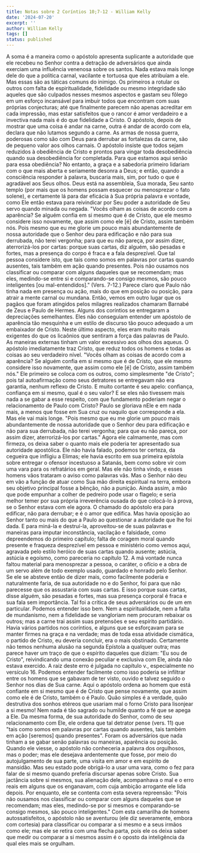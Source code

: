 ```yaml
---
title: Notas sobre 2 Coríntios 10;7-12 - William Kelly
date: '2024-07-20'
excerpt: ''
author: William Kelly
tags: []
status: published
---
```

A soma é a maneira como o apóstolo apresenta suplicante a autoridade que
ele recebeu no Senhor contra a detração de adversários que ainda
exerciam uma influência venenosa sobre os santos. Nada estava mais longe
dele do que a política carnal, vacilante e tortuosa que eles atribuíam a
ele. Mas essas são as táticas comuns do inimigo. Os primeiros a rotular
os outros com falta de espiritualidade, fidelidade ou mesmo integridade
são aqueles que são culpados nesses mesmos aspectos e gastam seu fôlego
em um esforço incansável para imbuir todos que encontram com suas
próprias conjecturas; até que finalmente parecem não apenas acreditar em
cada impressão, mas estar satisfeitos que o rancor é amor verdadeiro e a
invectiva nada mais é do que fidelidade a Cristo. O apóstolo, depois de
mostrar que uma coisa é andar na carne, outra é andar de acordo com ela,
declara que não lutamos segundo a carne. As armas de nossa guerra,
poderosas como são com Deus para derrubar as fortalezas da carne, são de
pequeno valor aos olhos carnais. O apóstolo insiste que todos sejam
reduzidos à obediência de Cristo e prontos para vingar toda
desobediência quando sua desobediência for completada. Para que estamos
aqui senão para essa obediência? No entanto, a graça e a sabedoria
primeiro lidariam com o que mais aberta e seriamente desonra a Deus; e
então, quando a consciência responder à palavra, buscaria mais, sim, por
tudo o que é agradável aos Seus olhos. Deus está na assembleia, Sua
morada, Seu santo templo (por mais que os homens possam esquecer ou
menosprezar o fato solene), e certamente lá para dar eficácia à Sua
própria palavra e vontade, como Ele então estava para reivindicar por
Seu poder a autoridade de Seu servo quando minada ou negada. "Vocês
olham as coisas de acordo com a aparência? Se alguém confia em si mesmo
que é de Cristo, que ele mesmo considere isso novamente, que assim como
ele \[é\] de Cristo, assim também nós. Pois mesmo que eu me glorie um
pouco mais abundantemente de nossa autoridade que o Senhor deu para
edificação e não para sua derrubada, não terei vergonha; para que eu não
pareça, por assim dizer, aterrorizá-los por cartas: porque suas cartas,
diz alguém, são pesadas e fortes, mas a presença do corpo é fraca e a
fala desprezível. Que tal pessoa considere isto, que tais como somos em
palavras por cartas quando ausentes, tais também em ação quando
presentes. Pois não ousamos nos classificar ou comparar com alguns
daqueles que se recomendam; mas eles, medindo-se entre si e
comparando-se consigo mesmos, são pouco inteligentes \[ou
mal-entendidos\]." (Vers. 7-12.) Parece claro que Paulo não tinha nada
em presença ou ação, mais do que em posição ou posição, para atrair a
mente carnal ou mundana. Então, vemos em outro lugar que os pagãos que
foram atingidos pelos milagres realizados chamaram Barnabé de Zeus e
Paulo de Hermes. Alguns dos coríntios se entregaram a depreciações
semelhantes. Eles não conseguiam entender um apóstolo de aparência tão
mesquinha e um estilo de discurso tão pouco adequado a um embaixador de
Cristo. Neste último aspecto, eles eram muito mais exigentes do que os
licaônios que sentiram a força das palavras de Paulo. As maneiras
externas tinham um valor excessivo aos olhos dos aqueus. O apóstolo
imediatamente traz Cristo, que reduz todos os homens e todas as coisas
ao seu verdadeiro nível. "Vocês olham as coisas de acordo com a
aparência? Se alguém confia em si mesmo que é de Cristo, que ele mesmo
considere isso novamente, que assim como ele \[é\] de Cristo, assim
também nós." Ele primeiro se coloca com os outros, como simplesmente "de
Cristo"; pois tal autoafirmação como seus detratores se entregavam não
era garantia, nenhum reflexo de Cristo. E muito cortante é seu apelo:
confiança, confiança em si mesmo, qual é o seu valor? E se eles não
tivessem mais nada a se gabar a esse respeito, com que fundamento
poderiam negar o relacionamento de Paulo com Cristo? Paulo se gloriava
nEle e em nada mais, a menos que fosse em Sua cruz ou naquilo que
corresponde a ela. Mas ele vai mais longe. "Pois mesmo que eu me glorie
um pouco mais abundantemente de nossa autoridade que o Senhor deu para
edificação e não para sua derrubada, não terei vergonha; para que eu não
pareça, por assim dizer, aterrorizá-los por cartas." Agora ele
calmamente, mas com firmeza, os deixa saber o quanto mais ele poderia
ter apresentado sua autoridade apostólica. Ele não havia falado, podemos
ter certeza, da cegueira que infligiu a Elimas; ele havia escrito em sua
primeira epístola sobre entregar o ofensor incestuoso a Satanás, bem
como sobre vir com uma vara para os refratários em geral. Mas ele não
tinha vindo, e esses homens vãos trataram o aviso como palavras vãs. Mas
o Senhor não deu em vão a função de atuar como Sua mão direita
espiritual na terra, embora seu objetivo principal fosse a bênção, não a
punição. Ainda assim, a mão que pode empunhar a colher de pedreiro pode
usar o flagelo; e seria melhor temer por sua própria irreverência ousada
do que colocá-lo à prova, se o Senhor estava com ele agora. O chamado do
apóstolo era para edificar, não para derrubar; e é o amor que edifica.
Mas havia oposição ao Senhor tanto ou mais do que a Paulo ao questionar
a autoridade que lhe foi dada. E para miná-la e destruí-la,
aproveitou-se de suas palavras e maneiras para imputar inconstância,
vacilação e falsidade, como depreendemos do primeiro capítulo; falta de
coragem moral quando presente e fraqueza desprezível em pessoa e
ministério como vemos aqui, agravada pelo estilo heróico de suas cartas
quando ausente; astúcia, astúcia e egoísmo, como pareceria no capítulo
12. A má vontade nunca faltou material para menosprezar a pessoa, o
caráter, o ofício e a obra de um servo além de todo exemplo usado,
guardado e honrado pelo Senhor. Se ele se absteve então de dizer mais,
como facilmente poderia e naturalmente faria, de sua autoridade no e do
Senhor, foi para que não parecesse que os assustaria com suas cartas. E
isso porque suas cartas, disse alguém, são pesadas e fortes, mas sua
presença corporal é fraca e sua fala sem importância. Tal foi a crítica
de seus adversários ou de um em particular. Podemos entender isso bem.
Nem a espiritualidade, nem a falta de mundanismo, nem a fidelidade se
vangloriam nem procuram rebaixar os outros; mas a carne trai assim suas
pretensões e seu espírito partidário. Havia vários partidos nos
coríntios, e alguns que se esforçavam para se manter firmes na graça e
na verdade; mas de toda essa atividade cismática, o partido de Cristo,
eu deveria concluir, era o mais obstinado. Certamente não temos nenhuma
alusão na segunda Epístola a qualquer outra; mas parece haver um traço
de que o espírito daqueles que diziam: "Eu sou de Cristo", reivindicando
uma conexão peculiar e exclusiva com Ele, ainda não estava exercido. A
raiz deste erro é julgada no capítulo v., especialmente no versículo 16.
Podemos entender facilmente como isso poderia se infiltrar entre os
homens que se gabavam de ter visto, ouvido e talvez seguido o Senhor nos
dias de Sua carne. Aqui o apóstolo ordena ao homem que está confiante em
si mesmo que é de Cristo que pense novamente, que assim como ele é de
Cristo, também o é Paulo. Quão simples é a verdade, quão destrutiva dos
sonhos etéreos que usariam mal o forno Cristo para lisonjear a si mesmo!
Nem nada é tão sagrado ou humilde quanto a fé que se apega a Ele. Da
mesma forma, de sua autoridade do Senhor, como de seu relacionamento com
Ele, ele ordena que tal detrator pense (vers. 11) que "tais como somos
em palavras por cartas quando ausentes, tais também em ação \[seremos\]
quando presentes". Foram os adversários que nada tinham a se gabar senão
palavras ou maneiras, aparência ou posição. Quando ele viesse, o
apóstolo não conheceria a palavra dos orgulhosos, mas o poder; mas ele
desejava ardentemente que fosse, por meio do autojulgamento de sua
parte, uma visita em amor e em espírito de mansidão. Mas seu estado pode
obrigá-lo a usar uma vara, como o fez para falar de si mesmo quando
preferia discursar apenas sobre Cristo. Sua jactância sobre si mesmos,
sua alienação dele, acompanhava o mal e o erro reais em alguns que os
enganavam, com cuja ambição arrogante ele lida depois. Por enquanto, ele
se contenta com esta severa repreensão: "Pois não ousamos nos
classificar ou comparar com alguns daqueles que se recomendam; mas eles,
medindo-se por si mesmos e comparando-se consigo mesmos, são pouco
inteligentes." Com esta camarilha de homens autossatisfeitos, o apóstolo
não se aventurou (ele diz severamente, embora com cortesia) para
classificar ou comparar a si mesmo e a seus irmãos como ele; mas ele se
retira com uma flecha parta, pois ele os deixa saber que medir ou
comparar a si mesmos assim é o oposto da inteligência da qual eles mais
se orgulham.
